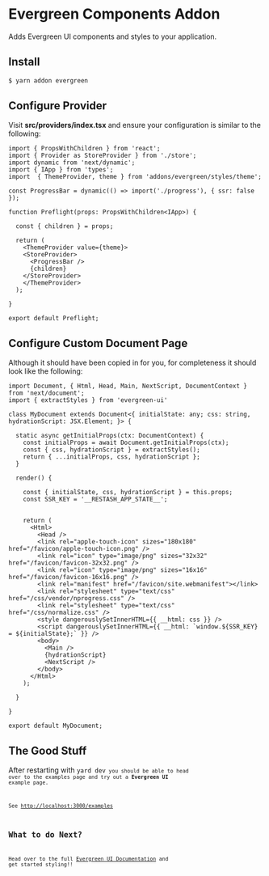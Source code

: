 # Evergreen Components Addon

Adds Evergreen UI components and styles to your application.

## Install

```sh
$ yarn addon evergreen
```

## Configure Provider

Visit **src/providers/index.tsx** and ensure your configuration is similar to the following:

```tsx
import { PropsWithChildren } from 'react';
import { Provider as StoreProvider } from './store';
import dynamic from 'next/dynamic';
import { IApp } from 'types';
import  { ThemeProvider, theme } from 'addons/evergreen/styles/theme';

const ProgressBar = dynamic(() => import('./progress'), { ssr: false });

function Preflight(props: PropsWithChildren<IApp>) {

  const { children } = props;

  return (
    <ThemeProvider value={theme}>
    <StoreProvider>
      <ProgressBar />
      {children}
    </StoreProvider>
    </ThemeProvider> 
  );

}

export default Preflight;
```

## Configure Custom Document Page

Although it should have been copied in for you, for completeness it should look like the following:

```tsx
import Document, { Html, Head, Main, NextScript, DocumentContext } from 'next/document';
import { extractStyles } from 'evergreen-ui'

class MyDocument extends Document<{ initialState: any; css: string, hydrationScript: JSX.Element; }> {

  static async getInitialProps(ctx: DocumentContext) {
    const initialProps = await Document.getInitialProps(ctx);
    const { css, hydrationScript } = extractStyles();
    return { ...initialProps, css, hydrationScript };
  }

  render() {

    const { initialState, css, hydrationScript } = this.props;
    const SSR_KEY = '__RESTASH_APP_STATE__';


    return (
      <Html>
        <Head />
        <link rel="apple-touch-icon" sizes="180x180" href="/favicon/apple-touch-icon.png" />
        <link rel="icon" type="image/png" sizes="32x32" href="/favicon/favicon-32x32.png" />
        <link rel="icon" type="image/png" sizes="16x16" href="/favicon/favicon-16x16.png" />
        <link rel="manifest" href="/favicon/site.webmanifest"></link>
        <link rel="stylesheet" type="text/css" href="/css/vendor/nprogress.css" />
        <link rel="stylesheet" type="text/css" href="/css/normalize.css" />
        <style dangerouslySetInnerHTML={{ __html: css }} />
        <script dangerouslySetInnerHTML={{ __html: `window.${SSR_KEY} = ${initialState};` }} />
        <body>
          <Main />
          {hydrationScript}
          <NextScript />
        </body>
      </Html>
    );

  }

}

export default MyDocument;
```

## The Good Stuff

After restarting with <code>yard dev<code> you should be able to head over to the examples page and try out a **Evergreen UI** example page.

See [http://localhost:3000/examples](http://localhost:3000/examples)

## What to do Next?

Head over to the full [Evergreen UI Documentation](https://evergreen.segment.com/) and get started styling!!